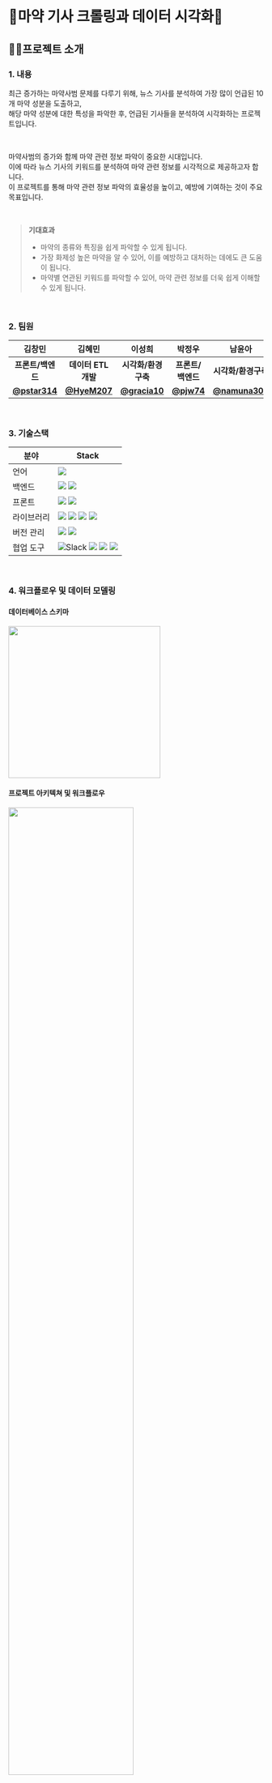 # 💉마약 기사 크롤링과 데이터 시각화📰

## :technologist:프로젝트 소개 
### 1. 내용
 최근 증가하는 마약사범 문제를 다루기 위해, 뉴스 기사를 분석하여 가장 많이 언급된 10개 마약 성분을 도출하고,   
해당 마약 성분에 대한 특성을 파악한 후, 언급된 기사들을 분석하여 시각화하는 프로젝트입니다.  

<br> 

 마약사범의 증가와 함께 마약 관련 정보 파악이 중요한 시대입니다.  
이에 따라 뉴스 기사의 키워드를 분석하여 마약 관련 정보를 시각적으로 제공하고자 합니다.   
이 프로젝트를 통해 마약 관련 정보 파악의 효율성을 높이고, 예방에 기여하는 것이 주요 목표입니다.  

<br> 

> __기대효과__
> - 마약의 종류와 특징을 쉽게 파악할 수 있게 됩니다. 
> - 가장 화제성 높은 마약을 알 수 있어, 이를 예방하고 대처하는 데에도 큰 도움이 됩니다.
> - 마약별 연관된 키워드를 파악할 수 있어, 마약 관련 정보를 더욱 쉽게 이해할 수 있게 됩니다.


<br> 

### 2. 팀원
|                                                            **김창민**                                                                                  |                                                                                   **김혜민**                                                                                    |                                                                                  **이성희**                                                                                  |                                                                               **박정우**                                                                                |                                                                                 **남윤아**
| :---------------------------------------------------------------------------------------------------------------------------------------------------------------------------: | :---------------------------------------------------------------------------------------------------------------------------------------------------------------------------------: | :-----------------------------------------------------------------------------------------------------------------------------------------------------------------------------: | :-----------------------------------------------------------------------------------------------------------------------------------------------------------------------: | :-------------------------------------------------------------------------------------------------------------------------------------------------------------------------------:
|                                                                            **프론트/백엔드**                                                                            |                                                                            **데이터 ETL 개발**                                                                            |                                                                          **시각화/환경구축**                                                                          |                                                                          **프론트/백엔드**                                                                          |                                                                         **시각화/환경구축**                                                                          |
|                                                                            **[@pstar314](https://github.com/pstar314)**                                                                            |                                                                            **[@HyeM207](https://github.com/HyeM207)**                                                                            |                                                                           **[@gracia10](https://github.com/gracia10)**                                                                          |                                                                          **[@pjw74](https://github.com/pjw74)**                                                                          |                                                                         **[@namuna309](https://github.com/namuna309)**                                                                          |



<br> 

### 3. 기술스택

| 분야        | Stack  |
| --------------- | ------------------------------------------------------------------------------------------------------------------------------------------------------------------------------------------------------------------------------------------------------------------------------------------------------------------------------------------------------------------------------------------------------------------------------------------------ |
| 언어 | <img src="https://img.shields.io/badge/python-3.8-3776AB?style=flat&logo=python&logoColor=white"> |
| 백엔드 |<img src="https://img.shields.io/badge/django-4.2-092E20?style=flat&logo=django&logoColor=white"/>  <img src="https://img.shields.io/badge/sqlite3-003B57?style=flat&logo=sqlite&logoColor=white"/> |
| 프론트 | <img src="https://img.shields.io/badge/html-F05132?style=flat&logo=html5&logoColor=black">  <img src="https://img.shields.io/badge/css-61DAFB?style=flat&logo=css3&logoColor=black"> |
| 라이브러리 | <img src="https://img.shields.io/badge/pandas-150458?style=flat&logo=pandas&logoColor=white"/> <img src="https://img.shields.io/badge/selenium-43B02A?style=flat&logo=selenium&logoColor=white"/> <img src="https://img.shields.io/badge/beautifulsoup-3776AB?style=flat&logo=beautifulsoup&logoColor=white"/> <img src="https://img.shields.io/badge/pyecharts-3776AB?style=flat&logo=pyecharts&logoColor=white"/> |
| 버전 관리 | <img src="https://img.shields.io/badge/git-F05032?style=fflat&logo=git&logoColor=black">  <img src="https://img.shields.io/badge/github-181717?style=flat&logo=github&logoColor=white">  |
| 협업 도구 |  <img alt="Slack" src ="https://img.shields.io/badge/Slack-4A154B.svg?&style=flat&logo=slack&logoColor=white"/> <img src="https://img.shields.io/badge/github-181717?style=flat&logo=github&logoColor=white"/> <img src="https://img.shields.io/badge/notion-000000?style=flat&logo=notion&logoColor=white"/> <img src="https://img.shields.io/badge/gather-380953?style=flat&logo=gather&logoColor=white"/>

<br> 

### 4. 워크플로우 및 데이터 모델링
#### 데이터베이스 스키마
<img src="https://user-images.githubusercontent.com/131341085/237012454-f30ea1a0-85af-4b1b-9357-01d1307e60f0.png" width="300" height="300">

#### 프로젝트 아키텍쳐 및 워크플로우
<img src="https://user-images.githubusercontent.com/131341085/237011578-b4d2446b-5e45-4693-a4ce-74f880d5f959.png" width="70%" height="70%">

<br> 

### 5. 시연

![example](https://user-images.githubusercontent.com/70009161/237039158-cc59bc3d-8279-4a30-a777-c2a83674274d.gif)

<br> 
      
## 🏃‍♂프로젝트 구현
- 공공데이터 [마약류 약물 및 오남용 정보 API](https://www.data.go.kr/data/15058963/openapi.do)를 호출하여 약물 정보를 적재한다.
- 다음 검색창에 '마약' 키워드로 검색하여 조선일보, 연합뉴스, KBS 언론사의 전일 뉴스 기사를 크롤링한다.
- 기사 본문을 분석하여 가장 많이 언급된 10개의 마약류 약물을 도출해 pie chart로 시각화 한다.
- 마약류 약물별로 해당 약물이 언급된 기사 본문을 분석하여 word cloud로 시각화 한다.  
- 마약류 약물 목록 페이지와 상세 페이지를 구현하여 관련 차트와 연결한다.

<br> 

## :memo:참고사항
- 프로젝트 실행 방법
  1. 프로젝트 checkout
  2. 루트 경로(drugsiore/) 에서 shell 실행후 가상환경 생성
      ```
      python -m venv venv
      source venv/bin/activate
      ``` 
  3. 패키지 다운로드
      ```
      pip install -r requirements.txt
      ```
  4. 테이블 생성
      ```
      python manage.py makemigrations
      python manage.py migrate
      ```
  5. 마약 뉴스 크롤러 실행
      ```
      # article, words 초기화 후 적재
      python manage.py crawldata
      ```
  6. 서버 실행
      ```
      python manage.py runserver
      ```
